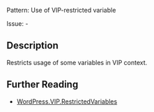 Pattern: Use of VIP-restricted variable

Issue: -

## Description

Restricts usage of some variables in VIP context.

## Further Reading

* [WordPress.VIP.RestrictedVariables](https://github.com/WordPress/WordPress-Coding-Standards/tree/develop/WordPress/Sniffs/VIP/RestrictedVariablesSniff.php)